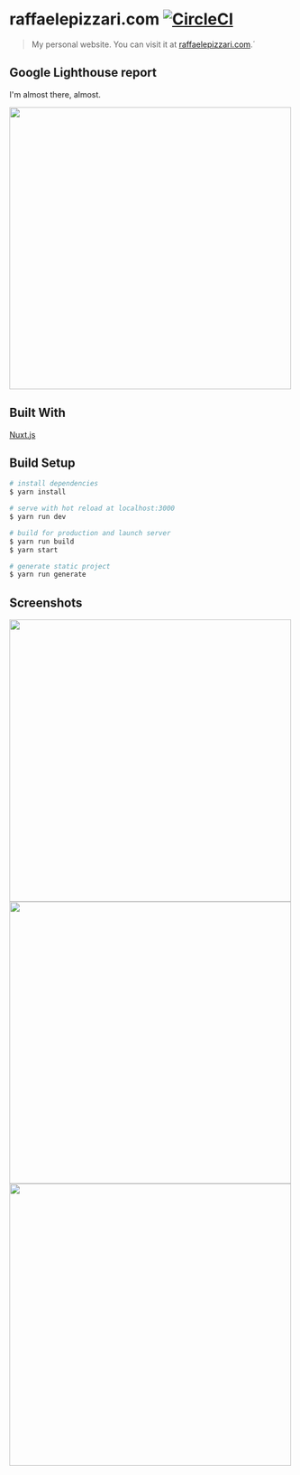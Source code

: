 # raffaelepizzari.com [![CircleCI](https://circleci.com/gh/pixari/raffaelepizzari_com/tree/master.png?style=shield)](https://circleci.com/gh/pixari/raffaelepizzari_com)

> My personal website. You can visit it at [raffaelepizzari.com](http://raffaelepizzari.com).´

## Google Lighthouse report
I'm almost there, almost.

<img src="https://raw.githubusercontent.com/pixari/raffaelepizzari_com/master/screenshots/Screenshot 2019-01-16 at 17.21.41.png" width="500">

## Built With
[Nuxt.js](https://nuxtjs.org)

## Build Setup
``` bash
# install dependencies
$ yarn install

# serve with hot reload at localhost:3000
$ yarn run dev

# build for production and launch server
$ yarn run build
$ yarn start

# generate static project
$ yarn run generate
```

## Screenshots
<img src="https://raw.githubusercontent.com/pixari/raffaelepizzari_com/master/screenshots/Screenshot%202019-01-16%20at%2016.53.01.png" width="500">
<img src="https://raw.githubusercontent.com/pixari/raffaelepizzari_com/master/screenshots/Screenshot%202019-01-16%20at%2016.53.11.png" width="500">
<img src="https://raw.githubusercontent.com/pixari/raffaelepizzari_com/master/screenshots/Screenshot%202019-01-16%20at%2016.53.20.png" width="500">
